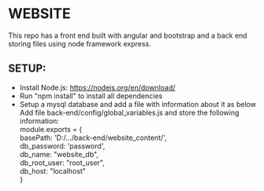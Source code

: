 # WEBSITE
This repo has a front end built with angular and bootstrap and a back end storing files using node framework express.

## SETUP:
* Install Node.js: https://nodejs.org/en/download/
* Run "npm install" to install all dependencies
* Setup a mysql database and add a file with information about it as below
Add file back-end/config/global_variables.js and store the following information:
\
module.exports = {\
    basePath: 'D:/.../back-end/website_content/',\
    db_password: 'password',\
    db_name: "website_db",\
    db_root_user: "root_user",\
    db_host: "localhost"\
}
